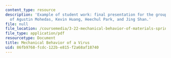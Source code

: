 ```yaml
---
content_type: resource
description: 'Example of student work: final presentation for the group project, courtesy
  of Agustin Mohedas, Kevin Huang, Heechul Park, and Jing Shan.'
file: null
file_location: /coursemedia/3-22-mechanical-behavior-of-materials-spring-2008/86fb9768fcdc122be815f2a68af18740_virus_pres.pdf
file_type: application/pdf
resourcetype: Document
title: Mechanical Behavior of a Virus
uid: 86fb9768-fcdc-122b-e815-f2a68af18740
---
```

